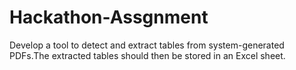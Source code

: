 # Hackathon-Assgnment
Develop a tool to detect and extract tables from system-generated PDFs.The extracted tables should then be stored in an Excel sheet.
